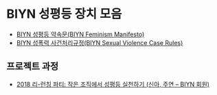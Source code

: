 # BIYN 성평등 장치 모음

- [BIYN 성평등 약속문(BIYN Feminism Manifesto)](https://github.com/BIYN-kr/CodeOfConduct/blob/master/FeminismManifesto.md)
- [BIYN 성폭력 사건처리규정(BIYN Sexual Violence Case Rules)]()

## 프로젝트 과정

- [2018 리-런칭 파티: 작은 조직에서 성평등 실천하기 (신아, 주연 – BIYN 회원)](https://newsbikr.wordpress.com/2018/04/30/%ED%94%84%EB%A1%9C%EA%B7%B8%EB%9E%A8-2-%EC%9E%91%EC%9D%80-%EC%A1%B0%EC%A7%81%EC%97%90%EC%84%9C-%EC%84%B1%ED%8F%89%EB%93%B1-%EC%8B%A4%EC%B2%9C%ED%95%98%EA%B8%B0-%EC%8B%A0%EC%95%84-%EC%A3%BC/) 
